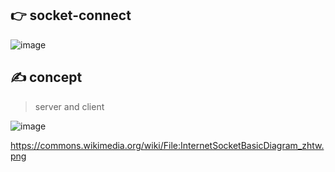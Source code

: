 ## 👉 socket-connect

![image](https://github.com/sbeen1840/DE-socket-connect/assets/108644811/5e9c6047-63d2-46a0-b3a3-c4447e483c35)

## ✍️ concept

> server and client

![image](https://github.com/sbeen1840/DE-socket-connect/assets/108644811/c0261e71-b713-44af-9512-5b86f2c03ae6)

https://commons.wikimedia.org/wiki/File:InternetSocketBasicDiagram_zhtw.png
